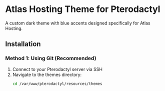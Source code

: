 # Atlas Hosting Theme for Pterodactyl

A custom dark theme with blue accents designed specifically for Atlas Hosting.

## Installation

### Method 1: Using Git (Recommended)

1. Connect to your Pterodactyl server via SSH
2. Navigate to the themes directory:
   ```bash
   cd /var/www/pterodactyl/resources/themes